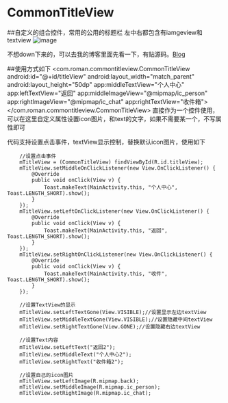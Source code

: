 # CommonTitleView

##自定义的组合控件，常用的公用的标题栏
左中右都包含有iamgeview和textview
![image](http://7xrn7f.com1.z0.glb.clouddn.com/16-7-22/17401999.jpg)

不想down下来的，可以去我的博客里面先看一下，有贴源码。[Blog](http://blog.csdn.net/pk0071/article/details/51488644)

##使用方式如下
    <com.roman.commontitleview.CommonTitleView
        android:id="@+id/titleView"
        android:layout_width="match_parent"
        android:layout_height="50dp"
        app:middleTextView="个人中心"
        app:leftTextView="返回"
        app:middleImageView="@mipmap/ic_person"
        app:rightImageView="@mipmap/ic_chat"
        app:rightTextView="收件箱">
    </com.roman.commontitleview.CommonTitleView>
    直接作为一个控件使用，可以在这里自定义属性设置icon图片，和text的文字，如果不需要某一个，不写属性即可
    
  代码支持设置点击事件，textView显示控制，替换默认icon图片，使用如下
  
        //设置点击事件
        mTitleView = (CommonTitleView) findViewById(R.id.titleView);
        mTitleView.setMiddleOnClickListener(new View.OnClickListener() {
            @Override
            public void onClick(View v) {
                Toast.makeText(MainActivity.this, "个人中心", Toast.LENGTH_SHORT).show();
            }
        });
        mTitleView.setLeftOnClickListener(new View.OnClickListener() {
            @Override
            public void onClick(View v) {
                Toast.makeText(MainActivity.this, "返回", Toast.LENGTH_SHORT).show();
            }
        });
        mTitleView.setRightOnClickListener(new View.OnClickListener() {
            @Override
            public void onClick(View v) {
                Toast.makeText(MainActivity.this, "收件", Toast.LENGTH_SHORT).show();
            }
        });

        //设置TextView的显示
        mTitleView.setLeftTextGone(View.VISIBLE);//设置显示左边textView
        mTitleView.setMiddleTextGone(View.VISIBLE);//设置隐藏中间textView
        mTitleView.setRightTextGone(View.GONE);//设置隐藏右边textView

        //设置Text内容
        mTitleView.setLeftText("返回2");
        mTitleView.setMiddleText("个人中心2");
        mTitleView.setRightText("收件箱2");

        //设置自己的icon图片
        mTitleView.setLeftImage(R.mipmap.back);
        mTitleView.setMiddleImage(R.mipmap.ic_person);
        mTitleView.setRightImage(R.mipmap.ic_chat);
  

